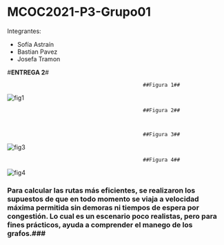 # MCOC2021-P3-Grupo01

Integrantes:

- Sofía Astraín
- Bastian Pavez
- Josefa Tramon

#**ENTREGA 2**#

                                                ##Figura 1##
![fig1](https://user-images.githubusercontent.com/88339083/140987664-9cffc893-c697-4c4d-a431-eda5eef753c3.png)


                                                ##Figura 2## 



                                                ##Figura 3## 
![fig3](https://user-images.githubusercontent.com/88339083/140987867-1f26aa7a-8f9c-45ad-9253-89fcaa950387.png)


                                                ##Figura 4##
![fig4](https://user-images.githubusercontent.com/88339083/140987888-392371ad-ebde-490f-aa2b-df9bed5c6ae9.png)

### Para calcular las rutas más eficientes, se realizaron los supuestos de que en todo momento se viaja a velocidad máxima permitida sin demoras ni tiempos de espera por congestión. Lo cual es un escenario poco realistas, pero para fines prácticos, ayuda a comprender el  manego de los grafos.###
